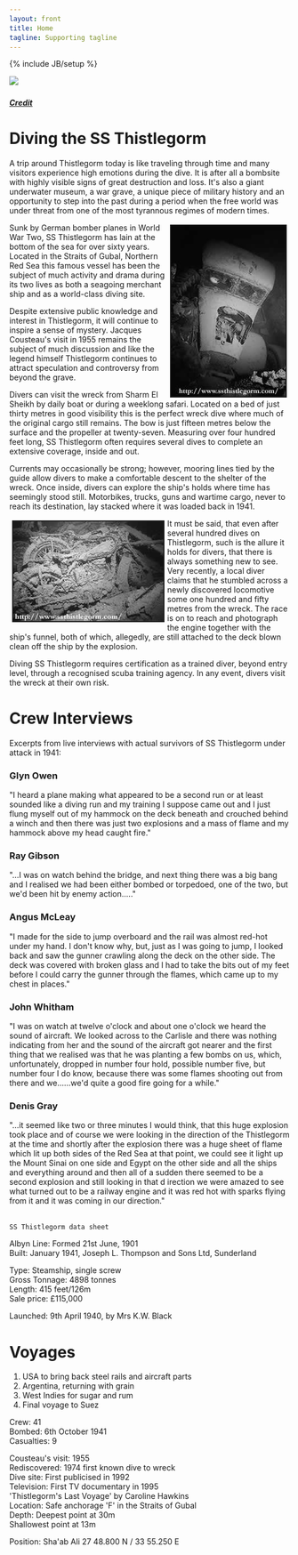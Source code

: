 ```yaml
---
layout: front
title: Home
tagline: Supporting tagline
---
```

{% include JB/setup %}

<a href="https://www.flickr.com/photos/markuspuumala/39585537944" title="View photo on Flickr" target="_blank"><img src="https://live.staticflickr.com/4623/39585537944_c427362e20_b.jpg" style="width: 1024px;"></a><br />
<h5><a href="https://www.flickr.com/photos/markuspuumala/" title="View user on Flickr" target="_blank">Credit</a></h5>

# Diving the SS Thistlegorm

A trip around Thistlegorm today is like traveling through time and many visitors experience high emotions during the dive. It is after all a bombsite with highly visible signs of great destruction and loss. It's also a giant underwater museum, a war grave, a unique piece of military history and an opportunity to step into the past during a period when the free world was under threat from one of the most tyrannous regimes of modern times.

<img alt="Truck" src="/assets/images/thistlegorm_truck2.jpg" style="border-top-width: 2px; border-right-width: 2px; border-bottom-width: 2px; border-left-width: 2px; border-top-style: solid; border-right-style: solid; border-bottom-style: solid; border-left-style: solid; margin-left: 5px; margin-right: 5px; margin-top: 3px; margin-bottom: 3px; float: right; width: 206px; height: 307px; " title="Truck" class="media media-right">Sunk by German bomber planes in World War Two, SS Thistlegorm has lain at the bottom of the sea for over sixty years. Located in the Straits of Gubal, Northern Red Sea this famous vessel has been the subject of much activity and drama during its two lives as both a seagoing merchant ship and as a world-class diving site.

Despite extensive public knowledge and interest in Thistlegorm, it will continue to inspire a sense of mystery. Jacques Cousteau's visit in 1955 remains the subject of much discussion and like the legend himself Thistlegorm continues to attract speculation and controversy from beyond the grave.

Divers can visit the wreck from Sharm El Sheikh by daily boat or during a weeklong safari. Located on a bed of just thirty metres in good visibility this is the perfect wreck dive where much of the original cargo still remains. The bow is just fifteen metres below the surface and the propeller at twenty-seven. Measuring over four hundred feet long, SS Thistlegorm often requires several dives to complete an extensive coverage, inside and out.

Currents may occasionally be strong; however, mooring lines tied by the guide allow divers to make a comfortable descent to the shelter of the wreck. Once inside, divers can explore the ship's holds where time has seemingly stood still. Motorbikes, trucks, guns and wartime cargo, never to reach its destination, lay stacked where it was loaded back in 1941.

<img alt="BSA" src="/assets/images/thistlegorm_bsa.jpg" style="border-top-width: 2px; border-right-width: 2px; border-bottom-width: 2px; border-left-width: 2px; border-top-style: solid; border-right-style: solid; border-bottom-style: solid; border-left-style: solid; margin-left: 5px; margin-right: 5px; margin-top: 3px; margin-bottom: 3px; float: left; width: 270px; height: 179px; " title="BSA" class="media media-left">It must be said, that even after several hundred dives on Thistlegorm, such is the allure it holds for divers, that there is always something new to see. Very recently, a local diver claims that he stumbled across a newly discovered locomotive some one hundred and fifty metres from the wreck. The race is on to reach and photograph the engine together with the ship's funnel, both of which, allegedly, are still attached to the deck blown clean off the ship by the explosion.

Diving SS Thistlegorm requires certification as a trained diver, beyond entry level, through a recognised scuba training agency. In any event, divers visit the wreck at their own risk.
 

# Crew Interviews
Excerpts from live interviews with actual survivors of
SS Thistlegorm under attack in 1941:

### Glyn Owen
"I heard a plane making what appeared to be a second run or at least sounded like a diving run and my training I suppose came out and I just flung myself out of my hammock on the deck beneath and crouched behind a winch and then there was just two explosions and a mass of flame and my hammock above my head caught fire."

### Ray Gibson
 "…I was on watch behind the bridge, and next thing there was a big bang and I realised we had been either bombed or torpedoed, one of the two, but we'd been hit by enemy action….."

### Angus McLeay
 "I made for the side to jump overboard and the rail was almost red-hot under my hand. I don't know why, but, just as I was going to jump, I looked back and saw the gunner crawling along the deck on the other side. The deck was covered with broken glass and I had to take the bits out of my feet before I could carry the gunner through the flames, which came up to my chest in places."

### John Whitham
 "I was on watch at twelve o'clock and about one o'clock we heard the sound of aircraft. We looked across to the Carlisle and there was nothing indicating from her and the sound of the aircraft got nearer and the first thing that we realised was that he was planting a few bombs on us, which, unfortunately, dropped in number four hold, possible number five, but number four I do know, because there was some flames shooting out from there and we……we'd quite a good fire going for a while."

### Denis Gray
 "…it seemed like two or three minutes I would think, that this huge explosion took place and of course we were looking in the direction of the Thistlegorm at the time and shortly after the explosion there was a huge sheet of flame which lit up both sides of the Red Sea at that point, we could see it light up the Mount Sinai on one side and Egypt on the other side and all the ships and everything around and then all of a sudden there seemed to be a second explosion and still looking in that d irection we were amazed to see what turned out to be a railway engine and it was red hot with sparks flying from it and it was coming in our direction."

                                                                                                                                          SS Thistlegorm data sheet

Albyn Line: Formed 21st June, 1901<br>
Built: January 1941, Joseph L. Thompson and Sons Ltd, Sunderland

Type: Steamship, single screw<br>
Gross Tonnage: 4898 tonnes<br>
Length: 415 feet/126m<br>
Sale price: £115,000

Launched: 9th April 1940, by Mrs K.W. Black

# Voyages
1. USA to bring back steel rails and aircraft parts
1. Argentina, returning with grain
1. West Indies for sugar and rum
1. Final voyage to Suez

Crew: 41<br>
Bombed: 6th October 1941<br>
Casualties: 9

Cousteau's visit: 1955<br>
Rediscovered: 1974 first known dive to wreck<br>
Dive site: First publicised in 1992<br>
Television: First TV documentary in 1995<br>
'Thistlegorm's Last Voyage' by Caroline Hawkins<br>
Location: Safe anchorage 'F' in the Straits of Gubal<br>
Depth: Deepest point at 30m<br>
Shallowest point at 13m<br>

Position: Sha'ab Ali 27 48.800 N / 33 55.250 E
